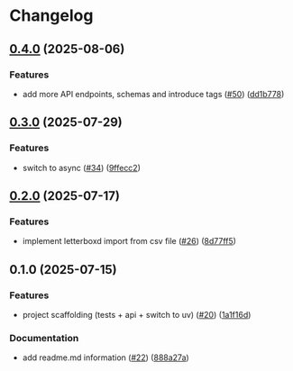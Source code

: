 # Changelog

## [0.4.0](https://github.com/mitch-jensen/movie_database/compare/v0.3.0...v0.4.0) (2025-08-06)


### Features

* add more API endpoints, schemas and introduce tags ([#50](https://github.com/mitch-jensen/movie_database/issues/50)) ([dd1b778](https://github.com/mitch-jensen/movie_database/commit/dd1b778f517ba90d0d6f7efa053780dc4b84fb9c))

## [0.3.0](https://github.com/mitch-jensen/movie_database/compare/v0.2.0...v0.3.0) (2025-07-29)


### Features

* switch to async ([#34](https://github.com/mitch-jensen/movie_database/issues/34)) ([9ffecc2](https://github.com/mitch-jensen/movie_database/commit/9ffecc2f66e95ced3cf12154b02ab5f73847eb95))

## [0.2.0](https://github.com/mitch-jensen/movie_database/compare/v0.1.0...v0.2.0) (2025-07-17)


### Features

* implement letterboxd import from csv file ([#26](https://github.com/mitch-jensen/movie_database/issues/26)) ([8d77ff5](https://github.com/mitch-jensen/movie_database/commit/8d77ff5c0c0ca50fd9a42a6e5efe5f23daa0bbdc))

## 0.1.0 (2025-07-15)


### Features

* project scaffolding (tests + api + switch to uv) ([#20](https://github.com/mitch-jensen/movie_database/issues/20)) ([1a1f16d](https://github.com/mitch-jensen/movie_database/commit/1a1f16d707e8d15858e4d081cb2c33a12696a91e))


### Documentation

* add readme.md information ([#22](https://github.com/mitch-jensen/movie_database/issues/22)) ([888a27a](https://github.com/mitch-jensen/movie_database/commit/888a27a47c6d1320fc0d10acfa1623f423f2f389))
